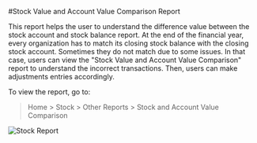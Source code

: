 <!-- add-breadcrumbs -->
#Stock Value and Account Value Comparison Report

This report helps the user to understand the difference value between the stock account and stock balance report. At the end of the financial year, every organization has to match its closing stock balance with the closing stock account. Sometimes they do not match due to some issues. In that case, users can view the "Stock Value and Account Value Comparison" report to understand the incorrect transactions. Then, users can make adjustments entries accordingly.

To view the report, go to:

> Home > Stock > Other Reports > Stock and Account Value Comparison

<img class="screenshot" alt="Stock Report" src="{{docs_base_url}}/v12/assets/img/stock/stock-value-account-value-comparison.png">

